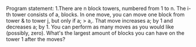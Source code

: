 Program statement:
1.There are n block towers, numbered from 1 to n. The i-th tower consists of a, blocks.
In one move, you can move one block from tower & to tower j, but only if a; > a,. That move increases a; by 1 and decreases a; by 1. You can perform as many moves as you would like (possibly, zero).
What's the largest amount of blocks you can have on the tower 1 after the moves?
